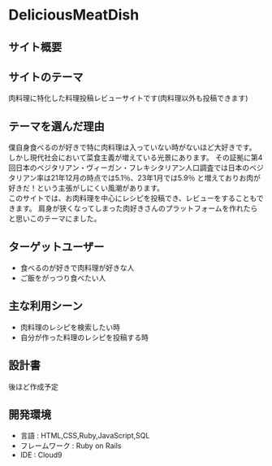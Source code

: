 # DeliciousMeatDish

## サイト概要

## サイトのテーマ
肉料理に特化した料理投稿レビューサイトです(肉料理以外も投稿できます)

## テーマを選んだ理由
僕自身食べるのが好きで特に肉料理は入っていない時がないほど大好きです。</br>
しかし現代社会において菜食主義が増えている光景にあります。
その証拠に第4回日本のベジタリアン・ヴィーガン・フレキシタリアン人口調査では日本のベジタリアン率は21年12月の時点では5.1％、23年1月では5.9％
と増えておりお肉が好きだ！という主張がしにくい風潮があります。</br>
このサイトでは、お肉料理を中心にレシピを投稿でき、レビューをすることもできます。
肩身が狭くなってしまった肉好きさんのプラットフォームを作れたらと思いこのテーマにました。

## ターゲットユーザー
- 食べるのが好きで肉料理が好きな人
- ご飯をがっつり食べたい人

## 主な利用シーン
- 肉料理のレシピを検索したい時
- 自分が作った料理のレシピを投稿する時

## 設計書
後ほど作成予定

## 開発環境
- 言語 : HTML,CSS,Ruby,JavaScript,SQL
- フレームワーク : Ruby on Rails
- IDE : Cloud9